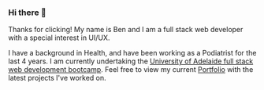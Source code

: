 ### Hi there 👋

Thanks for clicking! My name is Ben and I am a full stack web developer with a special interest in UI/UX. 

I have a background in Health, and have been working as a Podiatrist for the last 4 years. I am currently undertaking the [University of Adelaide full stack web development bootcamp](https://bootcamps.adelaide.edu.au/). Feel free to view my current [Portfolio](https://b3nj1e.github.io/02-Homework-Portfolio-Clewer/?fbclid=IwAR1XvfMArOfluaroruyR284XPa_D58UiLPKy8Mq56nW1gGms785gNMdo9Ww) with the latest projects I've worked on. 

<!--
**B3nj1e/B3nj1e** is a ✨ _special_ ✨ repository because its `README.md` (this file) appears on your GitHub profile.

Here are some ideas to get you started:

- 🔭 I’m currently working on ...
- 🌱 I’m currently learning ...
- 👯 I’m looking to collaborate on ...
- 🤔 I’m looking for help with ...
- 💬 Ask me about ...
- 📫 How to reach me: ...
- 😄 Pronouns: ...
- ⚡ Fun fact: ...
-->
